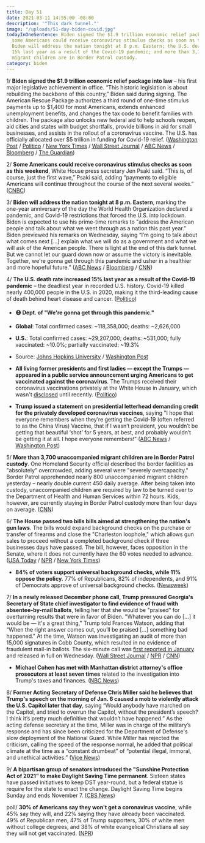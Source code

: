 ```yaml
---
title: Day 51
date: 2021-03-11 14:55:00 -08:00
description: '"This dark tunnel."'
image: "/uploads/51-day-biden-covid.jpg"
todayInOneSentence: Biden signed the $1.9 trillion economic relief package into law;
  some Americans could receive coronavirus stimulus checks as soon as this weekend;
  Biden will address the nation tonight at 8 p.m. Eastern; the U.S. death rate increased
  15% last year as a result of the Covid-19 pandemic; and more than 3,700 unaccompanied
  migrant children are in Border Patrol custody.
category: biden
---
```


1/ **Biden signed the $1.9 trillion economic relief package into law** – his first major legislative achievement in office. “This historic legislation is about rebuilding the backbone of this country,” Biden said during signing. The American Rescue Package authorizes a third round of one-time stimulus payments up to $1,400 for most Americans, extends enhanced unemployment benefits, and changes the tax code to benefit families with children. The package also unlocks new federal aid to help schools reopen, aid cities and states with budget shortfalls, provide billions in aid for small businesses, and assists in the rollout of a coronavirus vaccine. The U.S. has officially allocated over $5 trillion in funding for Covid-19 relief. ([Washington Post](https://www.washingtonpost.com/us-policy/2021/03/11/biden-sign-stimulus-covid-relief-congress-checks/) / [Politico](https://www.politico.com/news/2021/03/11/biden-signs-covid-relief-bill-475344) / [New York Times](https://www.nytimes.com/2021/03/11/us/biden-signs-stimulus.html) / [Wall Street Journal](https://www.wsj.com/articles/president-biden-to-sign-covid-19-stimulus-bill-on-thursday-afternoon-11615484414?mod=hp_lead_pos1) / [ABC News](https://abcnews.go.com/Politics/biden-signs-19-trillion-covid-relief-bill-hours/story?id=76392367) / [Bloomberg](https://www.bloomberg.com/news/articles/2021-03-11/biden-to-sign-1-9-trillion-bill-thursday-speeding-up-enactment?srnd=premium&sref=MIBMEEoj) / [The Guardian](https://www.theguardian.com/us-news/2021/mar/11/joe-biden-covid-relief-bill-sign-primetime-address))

2/ **Some Americans could receive coronavirus stimulus checks as soon as this weekend**, White House press secretary Jen Psaki said. “This is, of course, just the first wave,” Psaki said, adding “payments to eligible Americans will continue throughout the course of the next several weeks.” ([CNBC](https://www.cnbc.com/2021/03/11/stimulus-checks-could-start-hitting-bank-accounts-this-weekend-white-house-says.html))

3/ **Biden will address the nation tonight at 8 p.m. Eastern**, marking the one-year anniversary of the day the World Health Organization declared a pandemic, and Covid-19 restrictions that forced the U.S. into lockdown. Biden is expected to use his prime-time remarks to "address the American people and talk about what we went through as a nation this past year." Biden previewed his remarks on Wednesday, saying “I’m going to talk about what comes next \[...\] explain what we will do as a government and what we will ask of the American people. There is light at the end of this dark tunnel. But we cannot let our guard down now or assume the victory is inevitable. Together, we're gonna get through this pandemic and usher in a healthier and more hopeful future.” ([ABC News](https://abcnews.go.com/Politics/bidens-1st-primetime-speech-reflect-year-pandemic-shutdowns/story?id=76365143) / [Bloomberg](https://www.bloomberg.com/news/articles/2021-03-11/biden-to-map-path-from-dark-tunnel-with-aid-about-to-roll-out?srnd=politics-vp&sref=MIBMEEoj) / [CNN](https://www.cnn.com/2021/03/11/politics/joe-biden-one-year-covid-address/index.html))

4/ **The U.S. death rate increased 15% last year as a result of the Covid-19 pandemic** – the deadliest year in recorded U.S. history. Covid-19 killed nearly 400,000 people in the U.S. in 2020, making it the third-leading cause of death behind heart disease and cancer. ([Politico](https://www.politico.com/news/2021/03/10/cdc-finds-covid-19-drove-15-percent-spike-in-death-rate-475219))

* #### 😷 Dept. of "We're gonna get through this pandemic."

* **Global**: Total confirmed cases: \~118,358,000; deaths: \~2,626,000

* **U.S.**: Total confirmed cases: \~29,207,000; deaths: \~531,000; fully vaccinated: \~10.0%; partially vaccinated: \~19.3%

* Source: [Johns Hopkins University](https://coronavirus.jhu.edu/map.html) / [Washington Post](https://www.washingtonpost.com/graphics/2020/health/covid-vaccine-states-distribution-doses/)

* **All living former presidents and first ladies — except the Trumps — appeared in a public service announcement urging Americans to get vaccinated against the coronavirus**. The Trumps received their coronavirus vaccinations privately at the White House in January, which wasn't [disclosed](https://www.nytimes.com/2021/03/01/us/politics/donald-trump-melania-coronavirus-vaccine.html) until recently. ([Politico](https://www.politico.com/news/2021/03/11/former-presidents-vaccine-psa-trump-475293))

* **Trump issued a statement on presidential letterhead demanding credit for the privately developed coronavirus vaccines**, saying "I hope that everyone remembers when they’re getting the Covid-19 (often referred to as the China Virus) Vaccine, that if I wasn’t president, you wouldn’t be getting that beautiful ‘shot’ for 5 years, at best, and probably wouldn’t be getting it at all. I hope everyone remembers!” ([ABC News](https://abcnews.go.com/Politics/mess-inherited-biden-leans-heavily-trumps-warp-speed/story?id=76186823) / [Washington Post](https://www.washingtonpost.com/politics/2021/03/11/daily-202-missing-american-rescue-package-debate-donald-trump/))

5/ **More than 3,700 unaccompanied migrant children are in Border Patrol custody**. One Homeland Security official described the border facilities as "absolutely" overcrowded, adding several were "severely overcapacity." Border Patrol apprehended nearly 800 unaccompanied migrant children yesterday – nearly double current 450 daily average. After being taken into custody, unaccompanied children are required by law to be turned over to the Department of Health and Human Services within 72 hours. Kids, however, are currently staying in Border Patrol custody more than four days on average. ([CNN](https://www.cnn.com/2021/03/11/politics/children-border-patrol-surpasses-3700/index.html))

6/ **The House passed two bills bills aimed at strengthening the nation's gun laws**. The bills would expand background checks on the purchase or transfer of firearms and close the "Charleston loophole," which allows gun sales to proceed without a completed background check if three businesses days have passed. The bill, however, faces opposition in the Senate, where it does not currently have the 60 votes needed to advance. ([USA Today](https://www.usatoday.com/story/news/politics/2021/03/11/house-passes-bill-expanding-background-checks-gun-sales/6923667002/) / [NPR](https://www.npr.org/2021/03/11/976000003/house-passes-bills-to-strengthen-gun-laws-including-expanding-background-checks) / [New York Times](https://www.nytimes.com/2021/03/11/us/politics/biden-gun-control-bill.html))

* **84% of voters support universal background checks, while 11% oppose the policy**. 77% of Republicans, 82% of independents, and 91% of Democrats  approve of universal background checks. ([Newsweek](https://www.newsweek.com/77-gop-voters-support-background-checks-gun-buyers-dems-push-forward-bill-1575449))

7/ **In a newly released December phone call, Trump pressured Georgia's Secretary of State chief investigator to find evidence of fraud with absentee-by-mail ballots**, telling her that she would be "praised" for overturning results that were in favor of Biden. "Whatever you can do \[...\] it would be — it's a great thing," Trump told Frances Watson, adding that “When the right answer comes out, you’ll be praised \[...\] something bad happened." At the time, Watson was investigating an audit of more than 15,000 signatures in Cobb County, which resulted in no evidence of fraudulent mail-in ballots. The six-minute call was [first reported in January](https://whatthefuckjusthappenedtoday.com/2021/01/11/day-1453/#5-trump-urged-georgia%E2%80%99s-lead-electio) and released in full on Wednesday. ([Wall Street Journal](https://www.wsj.com/articles/recording-of-trump-phone-call-to-georgia-lead-investigator-reveals-new-details-11615411561) / [NPR](https://www.npr.org/2021/03/11/976030079/newly-revealed-call-details-how-trump-pressed-georgia-investigator-to-find-vote-) / [CNN](https://www.cnn.com/2021/03/10/politics/donald-trump-georgia-phone-call/index.html))

* **Michael Cohen has met with Manhattan district attorney's office prosecutors at least seven times** related to the investigation into Trump's taxes and finances. ([NBC News](https://www.nbcnews.com/politics/donald-trump/michael-cohen-has-seventh-meeting-manhattan-da-trump-investigation-ramps-n1260548))

8/ **Former Acting Secretary of Defense Chris Miller said he believes that Trump's speech on the morning of Jan. 6 caused a mob to violently attack the U.S. Capitol later that day**, saying “Would anybody have marched on the Capitol, and tried to overrun the Capitol, without the president’s speech? I think it’s pretty much definitive that wouldn’t have happened.” As the acting defense secretary at the time, Miller was in charge of the military’s response and has since been criticized for the Department of Defense's slow deployment of the National Guard. While Miller has rejected the criticism, calling the speed of the response normal, he added that political climate at the time as a “constant drumbeat” of “potential illegal, immoral, and unethical activities.” ([Vice News](https://www.vice.com/en/article/wx83v4/even-trumps-defense-secretary-during-the-capitol-riot-blames-him-for-inciting-it))

9/ **A bipartisan group of senators introduced the "Sunshine Protection Act of 2021" to make Daylight Saving Time permanent**. Sixteen states have passed initiatives to keep DST year-round, but a federal statue is require for the state to enact the change. Daylight Saving Time begins Sunday and ends November 7. ([CBS News](https://www.cbsnews.com/news/daylight-savings-time-permanent-bill-senate/))

poll/ **30% of Americans say they won't get a coronavirus vaccine**, while 45% say they will, and 22% saying they have already been vaccinated. 49% of Republican men, 47% of Trump supporters, 30% of white men without college degrees, and 38% of white evangelical Christians all say they will not get vaccinated. ([NPR](https://www.npr.org/2021/03/11/975608000/majority-approves-of-bidens-handling-of-pandemic-npr-pbs-newshour-marist-poll-fi))